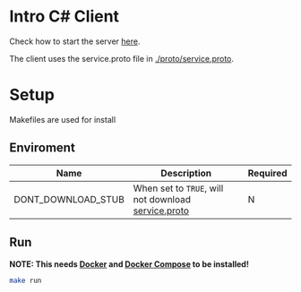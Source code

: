 # Intro C# Client

Check how to start the server [here](https://github.com/Sharpz7/introducing#docker).

The client uses the service.proto file in [./proto/service.proto](https://github.com/Sharpz7/introducing/blob/main/proto/service.proto).

# Setup

Makefiles are used for install

## Enviroment
| Name               | Description                                                     | Required |
|--------------------|-----------------------------------------------------------------|----------|
| DONT_DOWNLOAD_STUB | When set to `TRUE`, will not download [service.proto](https://github.com/Sharpz7/introducing/blob/main/proto/service.proto)         | N        |

## Run

**NOTE: This needs [Docker](https://docs.docker.com/get-docker/) and [Docker Compose](https://docs.docker.com/compose/install/) to be installed!**

```bash
make run
```